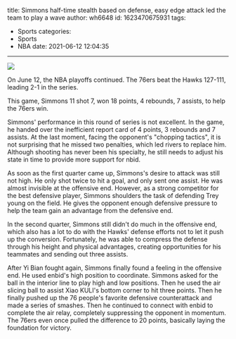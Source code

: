 title: Simmons half-time stealth based on defense, easy edge attack led the team to play a wave
author: wh6648
id: 1623470675931
tags: 
- Sports
categories: 
- Sports
- NBA
date: 2021-06-12 12:04:35
---
![](https://p7.itc.cn/q_70/images01/20210612/7f9937e0c49e40cb97be181c603ae9d5.jpeg)


On June 12, the NBA playoffs continued. The 76ers beat the Hawks 127-111, leading 2-1 in the series.

This game, Simmons 11 shot 7, won 18 points, 4 rebounds, 7 assists, to help the 76ers win.

Simmons' performance in this round of series is not excellent. In the game, he handed over the inefficient report card of 4 points, 3 rebounds and 7 assists. At the last moment, facing the opponent's "chopping tactics", it is not surprising that he missed two penalties, which led rivers to replace him. Although shooting has never been his specialty, he still needs to adjust his state in time to provide more support for nbid.

As soon as the first quarter came up, Simmons's desire to attack was still not high. He only shot twice to hit a goal, and only sent one assist. He was almost invisible at the offensive end. However, as a strong competitor for the best defensive player, Simmons shoulders the task of defending Trey young on the field. He gives the opponent enough defensive pressure to help the team gain an advantage from the defensive end.

In the second quarter, Simmons still didn't do much in the offensive end, which also has a lot to do with the Hawks' defense efforts not to let it push up the conversion. Fortunately, he was able to compress the defense through his height and physical advantages, creating opportunities for his teammates and sending out three assists.

After Yi Bian fought again, Simmons finally found a feeling in the offensive end. He used enbid's high position to coordinate. Simmons asked for the ball in the interior line to play high and low positions. Then he used the air slicing ball to assist Xiao KULI's bottom corner to hit three points. Then he finally pushed up the 76 people's favorite defensive counterattack and made a series of smashes. Then he continued to connect with enbid to complete the air relay, completely suppressing the opponent in momentum. The 76ers even once pulled the difference to 20 points, basically laying the foundation for victory.

